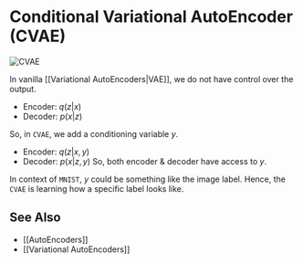# Conditional Variational AutoEncoder (CVAE)

![CVAE](https://www.researchgate.net/publication/365190062/figure/fig2/AS:11431281095388874@1667878234857/Structure-of-the-conditional-variational-autoencoder-CVAE.png)

In vanilla [[Variational AutoEncoders|VAE]], we do not have control over the output.
- Encoder: $q(z | x)$
- Decoder: $p(x|z)$

So, in `CVAE`, we add a conditioning variable $y$.
- Encoder: $q(z|x, y)$
- Decoder: $p(x|z,y)$
So, both encoder & decoder have access to $y$.


In context of `MNIST`, $y$ could be something like the image label.
Hence, the `CVAE` is learning how a specific label looks like.

## See Also
- [[AutoEncoders]]
- [[Variational AutoEncoders]]

